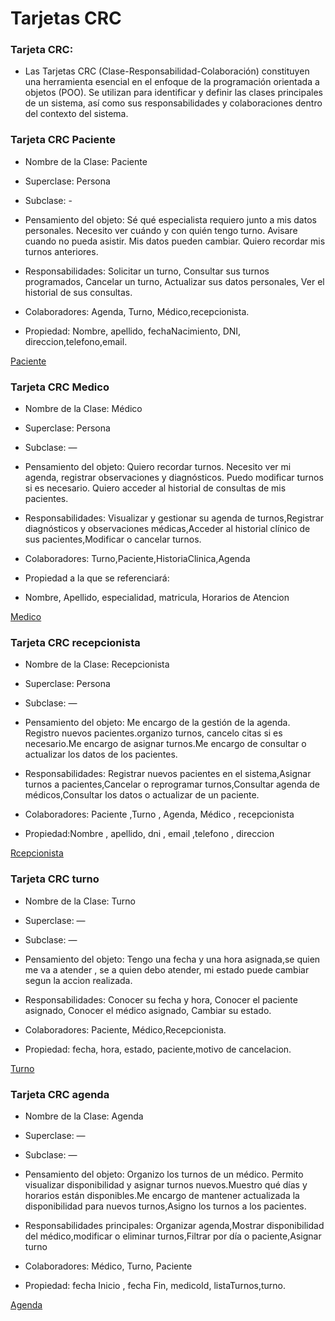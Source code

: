 # Tarjetas CRC


### Tarjeta CRC:
 - Las Tarjetas CRC (Clase-Responsabilidad-Colaboración) constituyen una herramienta esencial en el enfoque de la programación orientada a objetos (POO). Se utilizan para identificar y definir las clases principales de un sistema, así como sus responsabilidades y colaboraciones dentro del contexto del sistema.


### Tarjeta CRC Paciente

- Nombre de la Clase: Paciente

- Superclase: Persona

- Subclase: -

- Pensamiento del objeto: Sé qué especialista requiero junto a mis datos personales. Necesito ver cuándo y con quién tengo turno. Avisare cuando no pueda asistir. Mis datos pueden cambiar. Quiero recordar mis turnos anteriores.

- Responsabilidades: Solicitar un turno, Consultar sus turnos programados, Cancelar un turno, Actualizar sus datos personales, Ver el historial de sus consultas.

- Colaboradores: Agenda, Turno, Médico,recepcionista.

- Propiedad: Nombre, apellido, fechaNacimiento, DNI, direccion,telefono,email.

[Paciente](https://drive.google.com/file/d/1dBI_MhTWrXPuv7pfWTipTFa4K3bT7Woq/view?usp=sharing)

### Tarjeta CRC Medico

- Nombre de la Clase: Médico

- Superclase: Persona

- Subclase: —

- Pensamiento del objeto: Quiero recordar turnos. Necesito ver mi agenda, registrar observaciones y diagnósticos. Puedo modificar turnos si es necesario. Quiero acceder al historial de consultas de mis pacientes.

- Responsabilidades: Visualizar y gestionar su agenda de turnos,Registrar diagnósticos y observaciones médicas,Acceder al historial clínico de sus pacientes,Modificar o cancelar turnos.

- Colaboradores: Turno,Paciente,HistoriaClinica,Agenda

- Propiedad a la que se referenciará:

- Nombre, Apellido, especialidad, matricula, Horarios de Atencion

[Medico](https://drive.google.com/file/d/1AuIMTf8kd3Op3kBHrJlsjSicwsYhGy0D/view?usp=sharing)


### Tarjeta CRC recepcionista

- Nombre de la Clase: Recepcionista

- Superclase: Persona

- Subclase: —

- Pensamiento del objeto: Me encargo de la gestión de la agenda. Registro nuevos pacientes.organizo turnos, cancelo citas si es necesario.Me encargo de asignar turnos.Me encargo de consultar o actualizar los datos de los pacientes.

- Responsabilidades: Registrar nuevos pacientes en el sistema,Asignar turnos a pacientes,Cancelar o reprogramar turnos,Consultar agenda de médicos,Consultar los datos o actualizar de un paciente.

- Colaboradores: Paciente ,Turno , Agenda, Médico , recepcionista

- Propiedad:Nombre , apellido, dni , email ,telefono , direccion

[Rcepcionista](https://drive.google.com/file/d/1bVrFrsV4KK9_MvGskRWXPKmcvkD1dNnq/view?usp=sharing)



### Tarjeta CRC turno

- Nombre de la Clase: Turno

- Superclase: —

- Subclase: —

- Pensamiento del objeto: Tengo una fecha y una hora asignada,se quien me va a atender , se a quien debo atender, mi estado puede cambiar segun la accion realizada.

- Responsabilidades: Conocer su fecha y hora, Conocer el paciente asignado, Conocer el médico asignado, Cambiar su estado.

- Colaboradores: Paciente, Médico,Recepcionista.

- Propiedad: fecha, hora, estado, paciente,motivo de cancelacion.

[Turno](https://drive.google.com/file/d/1e1W_-2se2xHq4II7pJSPXqRBKJejI8Yu/view?usp=sharing)



### Tarjeta CRC agenda

- Nombre de la Clase: Agenda

- Superclase: —

- Subclase: —

- Pensamiento del objeto: Organizo los turnos de un médico. Permito visualizar disponibilidad y asignar turnos nuevos.Muestro qué días y horarios están disponibles.Me encargo de mantener actualizada la disponibilidad para nuevos turnos,Asigno los turnos a los pacientes.

- Responsabilidades principales: Organizar agenda,Mostrar disponibilidad del médico,modificar o eliminar turnos,Filtrar por día o paciente,Asignar turno

- Colaboradores: Médico, Turno, Paciente

- Propiedad: fecha Inicio , fecha Fin, medicoId, listaTurnos,turno.

[Agenda](https://drive.google.com/file/d/1Xq2qaQsecmaGKN8qrjFQW2WlQQ17b_vo/view?usp=sharing)











  

